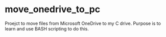 # move_onedrive_to_pc
Proejct to move files from Microsoft OneDrive to my C drive. Purpose is to learn and use BASH scripting to do this.
